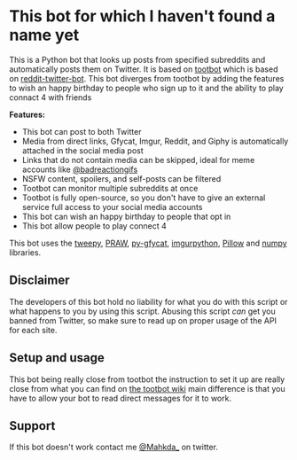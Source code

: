# This bot for which I haven't found a name yet

This is a Python bot that looks up posts from specified subreddits and automatically posts them on Twitter. It is based on [tootbot](https://github.com/corbindavenport/tootbot) which is based on [reddit-twitter-bot](https://github.com/rhiever/reddit-twitter-bot). This bot diverges from tootbot by adding the features to wish an happy birthday to people who sign up to it and the ability to play connact 4 with friends

**Features:**

* This bot can post to both Twitter
* Media from direct links, Gfycat, Imgur, Reddit, and Giphy is automatically attached in the social media post
* Links that do not contain media can be skipped, ideal for meme accounts like [@badreactiongifs](https://twitter.com/badreactiongifs)
* NSFW content, spoilers, and self-posts can be filtered
* Tootbot can monitor multiple subreddits at once
* Tootbot is fully open-source, so you don't have to give an external service full access to your social media accounts
* This bot can wish an happy birthday to people that opt in
* This bot allow people to play connect 4

This bot uses the [tweepy](https://github.com/tweepy/tweepy), [PRAW](https://praw.readthedocs.io/en/latest/), [py-gfycat](https://github.com/ankeshanand/py-gfycat), [imgurpython](https://github.com/Imgur/imgurpython), [Pillow](https://github.com/python-pillow/Pillow) and [numpy](https://github.com/numpy/numpy) libraries.

## Disclaimer

The developers of this bot hold no liability for what you do with this script or what happens to you by using this script. Abusing this script *can* get you banned from Twitter, so make sure to read up on proper usage of the API for each site.

## Setup and usage

This bot being really close from tootbot the instruction to set it up are really close from what you can find on [the tootbot wiki](https://github.com/corbindavenport/tootbot/wiki) main difference is that you have to allow your bot to read direct messages for it to work.

## Support

If this bot doesn't work contact me [@Mahkda_](twitter.com/Mahkda_) on twitter.
